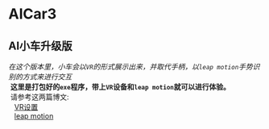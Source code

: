 # AICar3
## AI小车升级版
  *在这个版本里，小车会以`VR`的形式展示出来，并取代手柄，以`leap motion`手势识别的方式来进行交互*  
     &nbsp;**这里是打包好的`exe`程序，带上`VR`设备和`leap motion`就可以进行体验。**  
    &nbsp;请参考这两篇博文:  
         &nbsp;  &nbsp;[VR设置](https://blog.csdn.net/scopperil/article/details/80390976)  
         &nbsp;  &nbsp;[leap motion](https://blog.csdn.net/scopperil/article/details/80400497)  
